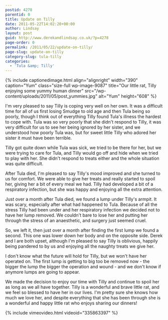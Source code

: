 ```yaml
---
postid: 4278
parentid: 0
title: Update on Tilly
date: 2011-05-22T14:02:20+00:00
author: Lindsay
layout: post
guid: http://www.derekandlindsay.co.uk/?p=4278
page-order: 0
permalink: /2011/05/22/update-on-tilly/
page-slug: update-on-tilly
category-slug: tula-tilly
categories:
  - 'Tula &amp; Tilly'
---
```

{% include captionedimage.html align="alignright" width="390" caption="Yum" class="size-full wp-image-9087" title="Our little rat, Tilly enjoying some yummy human dinner" src="/wp-content/uploads/2011/05/post_yummies.jpg" alt="Yum" height="608" %} 

I'm very pleased to say Tilly is coping very well on her own. It was a difficult time for all of us first losing Smudge to old age and then Tula being so poorly, though I think out of everything Tilly found Tula's illness the hardest to cope with. Tula was so very poorly that she didn't respond to Tilly, it was very difficult for us to see her being ignored by her sister, and we understood how poorly Tula was, but for sweet little Tilly who adored her sister it must have been terrible.

Tilly got quite down while Tula was sick, we tried to be there for her, but we were trying to care for Tula, and Tilly would go off and hide when we tried to play with her. She didn't respond to treats either and the whole situation was quite difficult.

After Tula died, I'm pleased to say Tilly's mood improved and she turned to us for comfort. We were able to give her treats and really started to spoil her, giving her a bit of every meal we had. Tilly had developed a bit of a respiratory infection, but she was happy and enjoying all the extra attention.

Just over a month after Tula died, we found a lump under Tilly's armpit. It was scary, especially after what had happened to Tula. Because of all the stress Tilly had been under and her respiratory infection we decided not to have her lump removed. We couldn't bare to lose her and putting her through the stress of an anaesthetic, and surgery just seemed cruel.

So, we left it, then just over a month after finding the first lump we found a second. This one was lower down her body and on the opposite side. Derek and I are both upset, although I'm pleased to say Tilly is oblivious, happily being pandered to by us and enjoying all the naughty treats we give her.

I don't know what the future will hold for Tilly, but we won't have her operated on. The first lump is getting to big too be removed now - the bigger the lump the bigger the operation and wound - and we don't know if anymore lumps are going to appear.

We made the decision to enjoy our time with Tilly and continue to spoil her as long as we all have together. Tilly is a wonderful and brave little rat, and we feel so blessed to have her in our lives. I'm pretty sure she knows how much we love her, and despite everything that she has been through she is a wonderful and happy little rat who enjoys sharing our dinners!

{% include vimeovideo.html videoid="335863397" %}